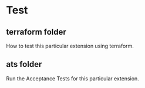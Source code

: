 # Test

## terraform folder

How to test this particular extension using terraform.

## ats folder

Run the Acceptance Tests for this particular extension.
